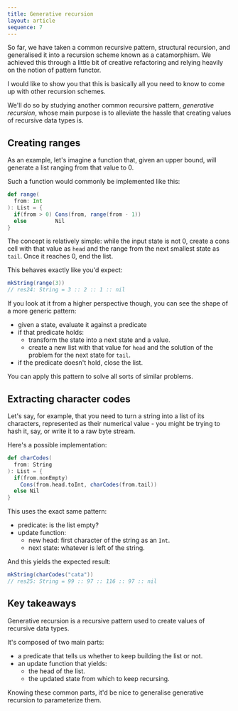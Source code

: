 ```yaml
---
title: Generative recursion
layout: article
sequence: 7
---
```


So far, we have taken a common recursive pattern, structural recursion, and generalised it into a recursion scheme known as a catamorphism. We achieved this through a little bit of creative refactoring and relying heavily on the notion of pattern functor.

I would like to show you that this is basically all you need to know to come up with other recursion schemes.

We'll do so by studying another common recursive pattern, _generative recursion_, whose main purpose is to alleviate the hassle that creating values of recursive data types is.

## Creating ranges


As an example, let's imagine a function that, given an upper bound, will generate a list ranging from that value to 0.

Such a function would commonly be implemented like this:

```scala
def range(
  from: Int
): List = {
  if(from > 0) Cons(from, range(from - 1))
  else         Nil
}
```

The concept is relatively simple: while the input state is not 0, create a cons cell with that value as `head` and the range from the next smallest state as `tail`. Once it reaches 0, end the list.

This behaves exactly like you'd expect:

```scala
mkString(range(3))
// res24: String = 3 :: 2 :: 1 :: nil
```

If you look at it from a higher perspective though, you can see the shape of a more generic pattern:
- given a state, evaluate it against a predicate
- if that predicate holds:
  - transform the state into a next state and a value.
  - create a new list with that value for `head` and the solution of the problem for the next state for `tail`.
- if the predicate doesn't hold, close the list.

You can apply this pattern to solve all sorts of similar problems.

## Extracting character codes

Let's say, for example, that you need to turn a string into a list of its characters, represented as their numerical value - you might be trying to hash it, say, or write it to a raw byte stream.

Here's a possible implementation:

```scala
def charCodes(
  from: String
): List = {
  if(from.nonEmpty)
    Cons(from.head.toInt, charCodes(from.tail))
  else Nil
}
```

This uses the exact same pattern:
- predicate: is the list empty?
- update function:
  - new head: first character of the string as an `Int`.
  - next state: whatever is left of the string.

And this yields the expected result:

```scala
mkString(charCodes("cata"))
// res25: String = 99 :: 97 :: 116 :: 97 :: nil
```

## Key takeaways

Generative recursion is a recursive pattern used to create values of recursive data types.

It's composed of two main parts:
- a predicate that tells us whether to keep building the list or not.
- an update function that yields:
  - the head of the list.
  - the updated state from which to keep recursing.

Knowing these common parts, it'd be nice to generalise generative recursion to parameterize them.
